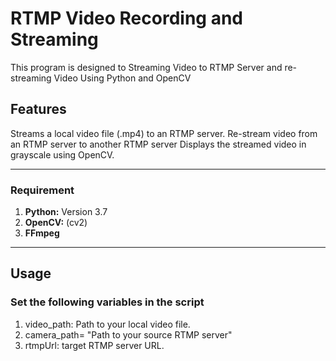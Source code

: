 # **RTMP Video Recording and Streaming**
This program is designed to  Streaming Video to RTMP Server and re-streaming Video Using Python and OpenCV


## **Features**
Streams a local video file (.mp4) to an RTMP server.
Re-stream video from an RTMP server to another RTMP server 
Displays the streamed video in grayscale using OpenCV.

---

### **Requirement**
1. **Python:** Version 3.7 
2. **OpenCV:** (cv2)
3. **FFmpeg**

---

## **Usage**

### **Set the following variables in the script**
1. video_path: Path to your local video file.
2. camera_path= "Path to your source RTMP server"
3. rtmpUrl: target RTMP server URL.
